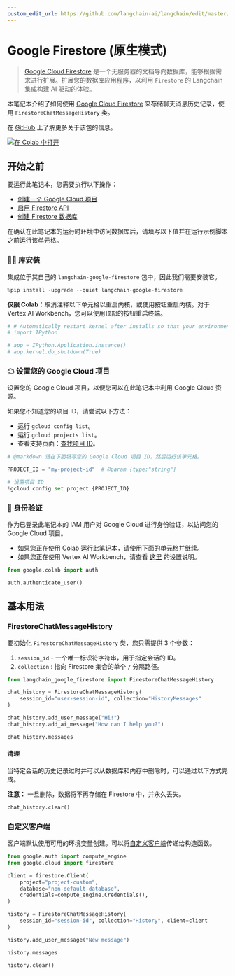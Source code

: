 ```yaml
---
custom_edit_url: https://github.com/langchain-ai/langchain/edit/master/docs/docs/integrations/memory/google_firestore.ipynb
---
```


# Google Firestore (原生模式)

> [Google Cloud Firestore](https://cloud.google.com/firestore) 是一个无服务器的文档导向数据库，能够根据需求进行扩展。扩展您的数据库应用程序，以利用 `Firestore` 的 Langchain 集成构建 AI 驱动的体验。

本笔记本介绍了如何使用 [Google Cloud Firestore](https://cloud.google.com/firestore) 来存储聊天消息历史记录，使用 `FirestoreChatMessageHistory` 类。

在 [GitHub](https://github.com/googleapis/langchain-google-firestore-python/) 上了解更多关于该包的信息。

[![在 Colab 中打开](https://colab.research.google.com/assets/colab-badge.svg)](https://colab.research.google.com/github/googleapis/langchain-google-firestore-python/blob/main/docs/chat_message_history.ipynb)

## 开始之前

要运行此笔记本，您需要执行以下操作：

* [创建一个 Google Cloud 项目](https://developers.google.com/workspace/guides/create-project)
* [启用 Firestore API](https://console.cloud.google.com/flows/enableapi?apiid=firestore.googleapis.com)
* [创建 Firestore 数据库](https://cloud.google.com/firestore/docs/manage-databases)

在确认在此笔记本的运行时环境中访问数据库后，请填写以下值并在运行示例脚本之前运行该单元格。

### 🦜🔗 库安装

集成位于其自己的 `langchain-google-firestore` 包中，因此我们需要安装它。


```python
%pip install -upgrade --quiet langchain-google-firestore
```

**仅限 Colab**：取消注释以下单元格以重启内核，或使用按钮重启内核。对于 Vertex AI Workbench，您可以使用顶部的按钮重启终端。


```python
# # Automatically restart kernel after installs so that your environment can access the new packages
# import IPython

# app = IPython.Application.instance()
# app.kernel.do_shutdown(True)
```

### ☁ 设置您的 Google Cloud 项目
设置您的 Google Cloud 项目，以便您可以在此笔记本中利用 Google Cloud 资源。

如果您不知道您的项目 ID，请尝试以下方法：

* 运行 `gcloud config list`。
* 运行 `gcloud projects list`。
* 查看支持页面：[查找项目 ID](https://support.google.com/googleapi/answer/7014113)。

```python
# @markdown 请在下面填写您的 Google Cloud 项目 ID，然后运行该单元格。

PROJECT_ID = "my-project-id"  # @param {type:"string"}

# 设置项目 ID
!gcloud config set project {PROJECT_ID}
```

### 🔐 身份验证

作为已登录此笔记本的 IAM 用户对 Google Cloud 进行身份验证，以访问您的 Google Cloud 项目。

- 如果您正在使用 Colab 运行此笔记本，请使用下面的单元格并继续。
- 如果您正在使用 Vertex AI Workbench，请查看 [这里](https://github.com/GoogleCloudPlatform/generative-ai/tree/main/setup-env) 的设置说明。


```python
from google.colab import auth

auth.authenticate_user()
```

## 基本用法

### FirestoreChatMessageHistory

要初始化 `FirestoreChatMessageHistory` 类，您只需提供 3 个参数：

1. `session_id` - 一个唯一标识符字符串，用于指定会话的 ID。
1. `collection` : 指向 Firestore 集合的单个 `/` 分隔路径。


```python
from langchain_google_firestore import FirestoreChatMessageHistory

chat_history = FirestoreChatMessageHistory(
    session_id="user-session-id", collection="HistoryMessages"
)

chat_history.add_user_message("Hi!")
chat_history.add_ai_message("How can I help you?")
```


```python
chat_history.messages
```

#### 清理
当特定会话的历史记录过时并可以从数据库和内存中删除时，可以通过以下方式完成。

**注意：** 一旦删除，数据将不再存储在 Firestore 中，并永久丢失。


```python
chat_history.clear()
```

### 自定义客户端

客户端默认使用可用的环境变量创建。可以将[自定义客户端](https://cloud.google.com/python/docs/reference/firestore/latest/client)传递给构造函数。

```python
from google.auth import compute_engine
from google.cloud import firestore

client = firestore.Client(
    project="project-custom",
    database="non-default-database",
    credentials=compute_engine.Credentials(),
)

history = FirestoreChatMessageHistory(
    session_id="session-id", collection="History", client=client
)

history.add_user_message("New message")

history.messages

history.clear()
```